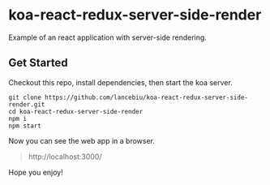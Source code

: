 # koa-react-redux-server-side-render

Example of an react application with server-side rendering.

## Get Started

Checkout this repo, install dependencies, then start the koa server.

```
git clone https://github.com/lancebiu/koa-react-redux-server-side-render.git
cd koa-react-redux-server-side-render
npm i
npm start
```

Now you can see the web app in a browser.

> http://localhost:3000/

Hope you enjoy!